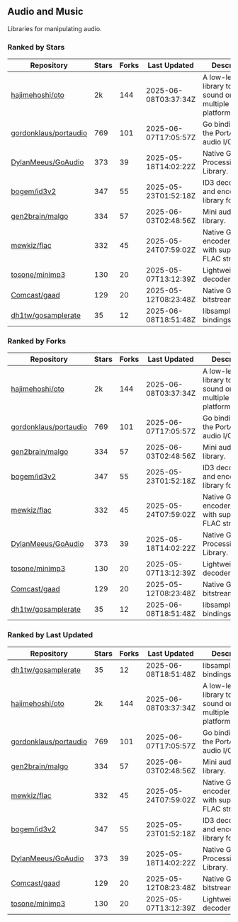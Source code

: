 ## Audio and Music

Libraries for manipulating audio.

### Ranked by Stars

| Repository | Stars | Forks | Last Updated | Description | 
|------------|-------|-------|--------------|-------------|
| [hajimehoshi/oto](https://github.com/hajimehoshi/oto) | 2k | 144 | 2025-06-08T03:37:34Z |  A low-level library to play sound on multiple platforms. |
| [gordonklaus/portaudio](https://github.com/gordonklaus/portaudio) | 769 | 101 | 2025-06-07T17:05:57Z |  Go bindings for the PortAudio audio I/O library. |
| [DylanMeeus/GoAudio](https://github.com/DylanMeeus/GoAudio) | 373 | 39 | 2025-05-18T14:02:22Z |  Native Go Audio Processing Library. |
| [bogem/id3v2](https://github.com/bogem/id3v2) | 347 | 55 | 2025-05-23T01:52:18Z |  ID3 decoding and encoding library for Go. |
| [gen2brain/malgo](https://github.com/gen2brain/malgo) | 334 | 57 | 2025-06-03T02:48:56Z |  Mini audio library. |
| [mewkiz/flac](https://github.com/mewkiz/flac) | 332 | 45 | 2025-05-24T07:59:02Z |  Native Go FLAC encoder/decoder with support for FLAC streams. |
| [tosone/minimp3](https://github.com/tosone/minimp3) | 130 | 20 | 2025-05-07T13:12:39Z |  Lightweight MP3 decoder library. |
| [Comcast/gaad](https://github.com/Comcast/gaad) | 129 | 20 | 2025-05-12T08:23:48Z |  Native Go AAC bitstream parser. |
| [dh1tw/gosamplerate](https://github.com/dh1tw/gosamplerate) | 35 | 12 | 2025-06-08T18:51:48Z |  libsamplerate bindings for go. |

### Ranked by Forks

| Repository | Stars | Forks | Last Updated | Description | 
|------------|-------|-------|--------------|-------------|
| [hajimehoshi/oto](https://github.com/hajimehoshi/oto) | 2k | 144 | 2025-06-08T03:37:34Z |  A low-level library to play sound on multiple platforms. |
| [gordonklaus/portaudio](https://github.com/gordonklaus/portaudio) | 769 | 101 | 2025-06-07T17:05:57Z |  Go bindings for the PortAudio audio I/O library. |
| [gen2brain/malgo](https://github.com/gen2brain/malgo) | 334 | 57 | 2025-06-03T02:48:56Z |  Mini audio library. |
| [bogem/id3v2](https://github.com/bogem/id3v2) | 347 | 55 | 2025-05-23T01:52:18Z |  ID3 decoding and encoding library for Go. |
| [mewkiz/flac](https://github.com/mewkiz/flac) | 332 | 45 | 2025-05-24T07:59:02Z |  Native Go FLAC encoder/decoder with support for FLAC streams. |
| [DylanMeeus/GoAudio](https://github.com/DylanMeeus/GoAudio) | 373 | 39 | 2025-05-18T14:02:22Z |  Native Go Audio Processing Library. |
| [tosone/minimp3](https://github.com/tosone/minimp3) | 130 | 20 | 2025-05-07T13:12:39Z |  Lightweight MP3 decoder library. |
| [Comcast/gaad](https://github.com/Comcast/gaad) | 129 | 20 | 2025-05-12T08:23:48Z |  Native Go AAC bitstream parser. |
| [dh1tw/gosamplerate](https://github.com/dh1tw/gosamplerate) | 35 | 12 | 2025-06-08T18:51:48Z |  libsamplerate bindings for go. |

### Ranked by Last Updated

| Repository | Stars | Forks | Last Updated | Description | 
|------------|-------|-------|--------------|-------------|
| [dh1tw/gosamplerate](https://github.com/dh1tw/gosamplerate) | 35 | 12 | 2025-06-08T18:51:48Z |  libsamplerate bindings for go. |
| [hajimehoshi/oto](https://github.com/hajimehoshi/oto) | 2k | 144 | 2025-06-08T03:37:34Z |  A low-level library to play sound on multiple platforms. |
| [gordonklaus/portaudio](https://github.com/gordonklaus/portaudio) | 769 | 101 | 2025-06-07T17:05:57Z |  Go bindings for the PortAudio audio I/O library. |
| [gen2brain/malgo](https://github.com/gen2brain/malgo) | 334 | 57 | 2025-06-03T02:48:56Z |  Mini audio library. |
| [mewkiz/flac](https://github.com/mewkiz/flac) | 332 | 45 | 2025-05-24T07:59:02Z |  Native Go FLAC encoder/decoder with support for FLAC streams. |
| [bogem/id3v2](https://github.com/bogem/id3v2) | 347 | 55 | 2025-05-23T01:52:18Z |  ID3 decoding and encoding library for Go. |
| [DylanMeeus/GoAudio](https://github.com/DylanMeeus/GoAudio) | 373 | 39 | 2025-05-18T14:02:22Z |  Native Go Audio Processing Library. |
| [Comcast/gaad](https://github.com/Comcast/gaad) | 129 | 20 | 2025-05-12T08:23:48Z |  Native Go AAC bitstream parser. |
| [tosone/minimp3](https://github.com/tosone/minimp3) | 130 | 20 | 2025-05-07T13:12:39Z |  Lightweight MP3 decoder library. |

